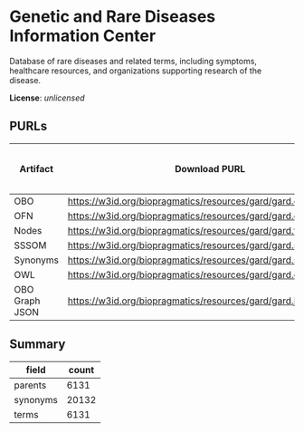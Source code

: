 # Genetic and Rare Diseases Information Center

Database of rare diseases and related terms, including symptoms, healthcare resources, and organizations supporting research of the disease.

**License**: _unlicensed_

## PURLs

| Artifact       | Download PURL                                                   | Latest Versioned Download PURL   |
|----------------|-----------------------------------------------------------------|----------------------------------|
| OBO            | https://w3id.org/biopragmatics/resources/gard/gard.obo          |                                  |
| OFN            | https://w3id.org/biopragmatics/resources/gard/gard.ofn          |                                  |
| Nodes          | https://w3id.org/biopragmatics/resources/gard/gard.tsv          |                                  |
| SSSOM          | https://w3id.org/biopragmatics/resources/gard/gard.sssom.tsv    |                                  |
| Synonyms       | https://w3id.org/biopragmatics/resources/gard/gard.synonyms.tsv |                                  |
| OWL            | https://w3id.org/biopragmatics/resources/gard/gard.owl          |                                  |
| OBO Graph JSON | https://w3id.org/biopragmatics/resources/gard/gard.json         |                                  |

## Summary

| field    |   count |
|----------|---------|
| parents  |    6131 |
| synonyms |   20132 |
| terms    |    6131 |
